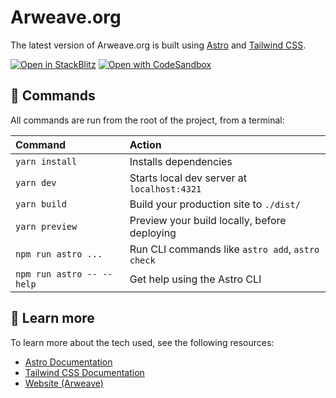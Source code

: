 # Arweave.org

The latest version of Arweave.org is built using [Astro](https://astro.build) and [Tailwind CSS](https://tailwindcss.com/).

[![Open in StackBlitz](https://developer.stackblitz.com/img/open_in_stackblitz.svg)](https://stackblitz.com/github/ArweaveTeam/arweave-org)
[![Open with CodeSandbox](https://assets.codesandbox.io/github/button-edit-lime.svg)](https://codesandbox.io/p/sandbox/github/ArweaveTeam/arweave-org)

## 🧞 Commands

All commands are run from the root of the project, from a terminal:

| Command                   | Action                                           |
| :------------------------ | :----------------------------------------------- |
| `yarn install`            | Installs dependencies                            |
| `yarn dev`                | Starts local dev server at `localhost:4321`      |
| `yarn build`              | Build your production site to `./dist/`          |
| `yarn preview`            | Preview your build locally, before deploying     |
| `npm run astro ...`       | Run CLI commands like `astro add`, `astro check` |
| `npm run astro -- --help` | Get help using the Astro CLI                     |

## 👀 Learn more

To learn more about the tech used, see the following resources:

- [Astro Documentation](https://docs.astro.build)
- [Tailwind CSS Documentation](https://tailwindcss.com/docs)
- [Website (Arweave)](https://arweave.org)
